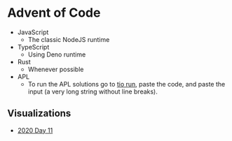 # Advent of Code

- JavaScript
	- The classic NodeJS runtime
- TypeScript
	- Using Deno runtime
- Rust
	- Whenever possible
- APL
	- To run the APL solutions go to [tio run](https://tio.run/#apl-dyalog-extended), paste the code, and paste the input (a very long string without line breaks).

## Visualizations

- [2020 Day 11](https://loud-poison.surge.sh/)

